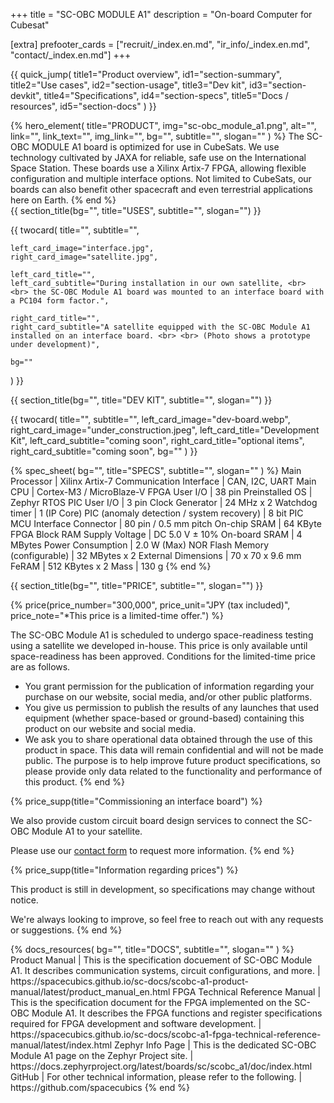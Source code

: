 +++
title = "SC-OBC MODULE A1"
description = "On-board Computer for Cubesat"

[extra]
prefooter_cards = ["recruit/_index.en.md", "ir_info/_index.en.md", "contact/_index.en.md"]
+++

{{ quick_jump(
	title1="Product overview", id1="section-summary",
	title2="Use cases", id2="section-usage",
	title3="Dev kit", id3="section-devkit",
	title4="Specifications", id4="section-specs",
	title5="Docs / resources", id5="section-docs"
) }}

<section id="section-summary">
	{% hero_element(
		title="PRODUCT",
		img="sc-obc_module_a1.png",
		alt="",
		link="",
		link_text="",
		img_link="",
		bg="",
		subtitle="",
		slogan=""
	) %}
	The SC-OBC MODULE A1 board is optimized for use in CubeSats. We use technology cultivated by JAXA for reliable, safe use on the International Space Station. These boards use a Xilinx Artix-7 FPGA, allowing flexible configuration and multiple interface options. Not limited to CubeSats, our boards can also benefit other spacecraft and even terrestrial applications here on Earth.
{% end %}

<section id="section-usage">
	{{ section_title(bg="", title="USES", subtitle="", slogan="") }}
</section>

{{ twocard(
	title="",
	subtitle="",

	left_card_image="interface.jpg",
	right_card_image="satellite.jpg",

	left_card_title="",
	left_card_subtitle="During installation in our own satellite, <br> <br> the SC-OBC Module A1 board was mounted to an interface board with a PC104 form factor.",

	right_card_title="",
	right_card_subtitle="A satellite equipped with the SC-OBC Module A1 installed on an interface board. <br> <br> (Photo shows a prototype under development)",

	bg=""
) }}

<section id="section-devkit">
	{{ section_title(bg="", title="DEV KIT", subtitle="", slogan="") }}
</section>

{{ twocard(
	title="",
	subtitle="",
	left_card_image="dev-board.webp",
	right_card_image="under_construction.jpeg",
	left_card_title="Development Kit",
	left_card_subtitle="coming soon",
	right_card_title="optional items",
	right_card_subtitle="coming soon",
	bg=""
) }}

<section id="section-specs">
	{% spec_sheet(
		bg="",
		title="SPECS",
		subtitle="",
		slogan=""
	) %}
	Main Processor | Xilinx Artix-7
	Communication Interface | CAN, I2C, UART
	Main CPU | Cortex-M3 / MicroBlaze-V
	FPGA User I/O | 38 pin
	Preinstalled OS | Zephyr RTOS
	PIC User I/O | 3 pin
	Clock Generator | 24 MHz x 2
	Watchdog timer | 1 (IP Core)
	PIC (anomaly detection / system recovery) | 8 bit PIC MCU
	Interface Connector | 80 pin / 0.5 mm pitch
	On-chip SRAM | 64 KByte FPGA Block RAM
	Supply Voltage | DC 5.0 V ± 10%
	On-board SRAM | 4 MBytes
	Power Consumption | 2.0 W (Max)
	NOR Flash Memory (configurable) | 32 MBytes x 2
	External Dimensions | 70 x 70 x 9.6 mm
	FeRAM | 512 KBytes x 2
	Mass | 130 g
	{% end %}
</section>

{{ section_title(bg="", title="PRICE", subtitle="", slogan="") }}

{% price(price_number="300,000", price_unit="JPY (tax included)", price_note="*This price is a limited-time offer.") %}

The SC-OBC Module A1 is scheduled to undergo space-readiness testing
using a satellite we developed in-house. This price is only available
until space-readiness has been approved. Conditions for the
limited-time price are as follows.

- You grant permission for the publication of information regarding
  your purchase on our website, social media, and/or other public
  platforms.
- You give us permission to publish the results of any launches that
  used equipment (whether space-based or ground-based) containing this
  product on our website and social media.
- We ask you to share operational data obtained through the use of
  this product in space. This data will remain confidential and will
  not be made public. The purpose is to help improve future product
  specifications, so please provide only data related to the
  functionality and performance of this product.
{% end %}

{% price_supp(title="Commissioning an interface board") %}

We also provide custom circuit board design services to connect the
SC-OBC Module A1 to your satellite.

Please use our [contact form](/en/contact) to request more
information.
{% end %}


{% price_supp(title="Information regarding prices") %}

This product is still in development, so specifications may change
without notice.

We're always looking to improve, so feel free to reach out with any
requests or suggestions.
{% end %}


<section id="section-docs">
	{% docs_resources(
		bg="",
		title="DOCS",
		subtitle="",
		slogan=""
	) %}
	Product Manual | This is the specification docuement of SC-OBC Module A1. It describes communication systems, circuit configurations, and more. | https://spacecubics.github.io/sc-docs/scobc-a1-product-manual/latest/product_manual_en.html
	FPGA Technical Reference Manual | This is the specification document for the FPGA implemented on the SC-OBC Module A1. It describes the FPGA functions and register specifications required for FPGA development and software development. | https://spacecubics.github.io/sc-docs/scobc-a1-fpga-technical-reference-manual/latest/index.html
	Zephyr Info Page | This is the dedicated SC-OBC Module A1 page on the Zephyr Project site. | https://docs.zephyrproject.org/latest/boards/sc/scobc_a1/doc/index.html
	GitHub | For other technical information, please refer to the following. | https://github.com/spacecubics
	{% end %}
</section>

